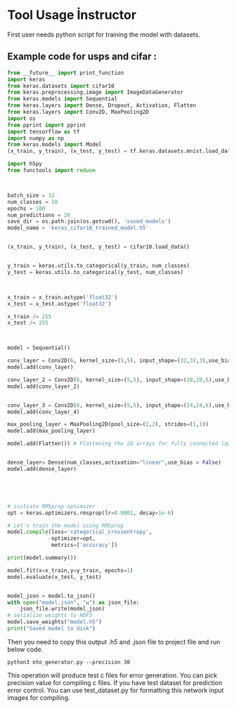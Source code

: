 # Tool Usage İnstructor

First user needs python script for training the model with datasets.

## Example code for usps and cifar :
```python
from __future__ import print_function
import keras
from keras.datasets import cifar10
from keras.preprocessing.image import ImageDataGenerator
from keras.models import Sequential
from keras.layers import Dense, Dropout, Activation, Flatten
from keras.layers import Conv2D, MaxPooling2D
import os
from pprint import pprint
import tensorflow as tf
import numpy as np
from keras.models import Model
(x_train, y_train), (x_test, y_test) = tf.keras.datasets.mnist.load_data()

import h5py 
from functools import reduce



batch_size = 32
num_classes = 10
epochs = 100
num_predictions = 20
save_dir = os.path.join(os.getcwd(), 'saved_models')
model_name = 'keras_cifar10_trained_model.h5'


(x_train, y_train), (x_test, y_test) = cifar10.load_data()


y_train = keras.utils.to_categorical(y_train, num_classes)
y_test = keras.utils.to_categorical(y_test, num_classes)



x_train = x_train.astype('float32')
x_test = x_test.astype('float32')

x_train /= 255
x_test /= 255



model = Sequential()

conv_layer = Conv2D(6, kernel_size=(5,5), input_shape=(32,32,3),use_bias = False)
model.add(conv_layer)

conv_layer_2 = Conv2D(6, kernel_size=(5,5), input_shape=(28,28,6),use_bias = False)
model.add(conv_layer_2)


conv_layer_3 = Conv2D(6, kernel_size=(5,5), input_shape=(24,24,6),use_bias = False)
model.add(conv_layer_4)

max_pooling_layer = MaxPooling2D(pool_size=(2,2), strides=(1,1))
model.add(max_pooling_layer)

model.add(Flatten()) # Flattening the 2D arrays for fully connected layers


dense_layer= Dense(num_classes,activation="linear",use_bias = False)
model.add(dense_layer)





# initiate RMSprop optimizer
opt = keras.optimizers.rmsprop(lr=0.0001, decay=1e-6)

# Let's train the model using RMSprop
model.compile(loss='categorical_crossentropy',
              optimizer=opt,
              metrics=['accuracy'])

print(model.summary())

model.fit(x=x_train,y=y_train, epochs=1)
model.evaluate(x_test, y_test)


model_json = model.to_json()
with open("model.json", "w") as json_file:
    json_file.write(model_json)
# serialize weights to HDF5
model.save_weights("model.h5")
print("Saved model to disk")


```

Then you need to copy this output .h5 and .json file to project file and run below code.

```
python3 oto_generator.py --precision 30
```
This operation will produce test c files for error generation. You can pick precision value for compiling c files. 
İf you have test dataset for prediction error control. You can use test_dataset.py for formatting this network input images for compiling.
